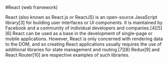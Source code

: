 #React (web framework)

React (also known as React.js or ReactJS) is an open-source JavaScript library[3] for building user interfaces or UI components. It is maintained by Facebook and a community of individual developers and companies.[4][5][6] React can be used as a base in the development of single-page or mobile applications. However, React is only concerned with rendering data to the DOM, and so creating React applications usually requires the use of additional libraries for state management and routing.[7][8] Redux[9] and React Router[10] are respective examples of such libraries.